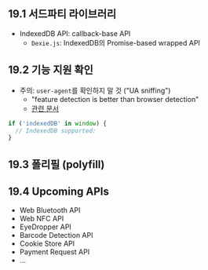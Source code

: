 ## 19.1 서드파티 라이브러리

* IndexedDB API: callback-base API
  * `Dexie.js`: IndexedDB의 Promise-based wrapped API

## 19.2 기능 지원 확인

* 주의: `user-agent`를 확인하지 말 것 ("UA sniffing")
  * "feature detection is better than browser detection"
  * [관련 문서](https://developer.mozilla.org/en-US/docs/Web/HTTP/Guides/Browser_detection_using_the_user_agent)

```js
if ('indexedDB' in window) {
  // IndexedDB supported:
}
```

## 19.3 폴리필 (polyfill)

## 19.4 Upcoming APIs

* Web Bluetooth API
* Web NFC API
* EyeDropper API
* Barcode Detection API
* Cookie Store API
* Payment Request API
* ...